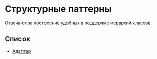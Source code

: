 
# Структурные паттерны

Отвечают за построение удобных в поддержке иерархий классов.

## Список

* [Адаптер](./adapter/README.md)